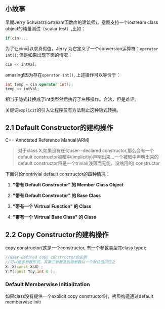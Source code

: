 ## 小故事
早期Jerry Schwarz(iostream函数库的建筑师)，意图支持一个iostream class object的纯量测试（scalar test）,比如：
```c++
if(cin)...
```
为了让cin可以求真假值，Jerry 为它定义了一个conversion运算符：`operator int()`;
但是如果出现下面的情况：
```c++
cin << intVal;
```
amazing!因为存在`operator int()`, 上述操作可以等价于：
```c++
int temp = cin.operator int();
temp << intVal;
```
相当于隐式转换成了int类型然后执行了左移操作。合法，但是难评。

关键词`explicit`的引入让程序员有方法制止这种隐式转换。

## 2.1 Default Constructor的建构操作
C++ Annotated Reference Manual(ARM) 
> 对于class X,如果没有任何user--declared constructor,那么会有一个default constructor被暗中(implicitly)声明出来…一个被暗中声明出来的default constructor将是一个trivial(浅薄而无能，没啥用的) constructor

下面讨论nontrivial default constructor的四种情况：
1. **"带有 Default Constructor" 的 Member Class Object**

2. **"带有 Default Constructor" 的 Base Class**

3. **"带有一个 Virtrual Function" 的 Class**

4. **"带有一个 Virtrual Base Class" 的 Class**

## 2.2 Copy Constructor的建构操作
copy constructor(这是一个constructor, 有一个参数类型其class type):
```c++
//user-defined copy constructor的实例
//可以是多参数形式，其第二参数及后继参数以一个默认值供应之
X::X(const X&X）;
Y:Y(const Y&y,int 0 );
```

### Default Memberwise Initialization

如果class没有提供一个explicit copy constructor时，拷贝构造通过default memberwise initi